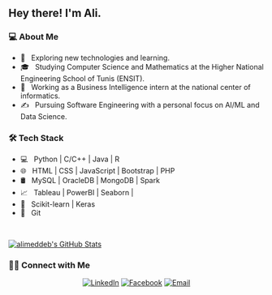 <h2> Hey there! I'm Ali.</h2>

<h3> 💻 About Me </h3>

- 🤔 &nbsp; Exploring new technologies and learning.
- 🎓 &nbsp; Studying Computer Science and Mathematics at the Higher National Engineering School of Tunis (ENSIT).
- 💼 &nbsp; Working as a Business Intelligence intern at the national center of informatics.
- ✍️ &nbsp; Pursuing Software Engineering with a personal focus on AI/ML and Data Science.

<h3>🛠 Tech Stack</h3>

- 💻 &nbsp; Python | C/C++ | Java | R 
- 🌐 &nbsp; HTML | CSS | JavaScript | Bootstrap | PHP
- 🛢 &nbsp; MySQL | OracleDB | MongoDB | Spark
- 📈 &nbsp; Tableau | PowerBI | Seaborn |
- 🤖 &nbsp; Scikit-learn | Keras 
- 🔧 &nbsp; Git 

<br/>

[![alimeddeb's GitHub Stats](https://github-readme-stats.vercel.app/api?username=alimeddeb&show_icons=true)](https://github.com/alimeddeb)

<h3> 🤝🏻 Connect with Me </h3>

<p align="center">
<a href="https://www.linkedin.com/in/ali-meddeb/"><img alt="LinkedIn" src="https://img.shields.io/badge/LinkedIn-Ali%20Meddeb-blue?style=flat-square&logo=linkedin"></a>
<a href="https://www.facebook.com/aloulou.meddeb/"><img alt="Facebook" src="https://img.shields.io/badge/Facebook-Ali%20Meddeb-blue?style=flat-square&logo=instagram"></a>
<a href="mailto:ali.meddeb@outlook.com"><img alt="Email" src="https://img.shields.io/badge/Email-ali.meddeb@outlook.com-blue?style=flat-square&logo=gmail"></a>
</p>
